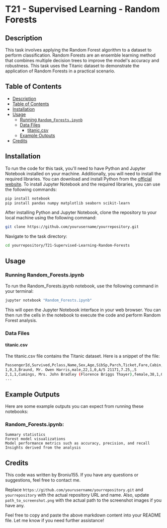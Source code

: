 # T21 - Supervised Learning - Random Forests

## Description
This task involves applying the Random Forest algorithm to a dataset to perform classification. Random Forests are an ensemble learning method that combines multiple decision trees to improve the model's accuracy and robustness. This task uses the Titanic dataset to demonstrate the application of Random Forests in a practical scenario.

## Table of Contents
- [Description](#description)
- [Table of Contents](#table-of-contents)
- [Installation](#installation)
- [Usage](#usage)
  - [Running `Random_Forests.ipynb`](#running-random_forestsipynb)
  - [Data Files](#data-files)
    - [titanic.csv](#titaniccsv)
  - [Example Outputs](#example-outputs)
- [Credits](#credits)

## Installation
To run the code for this task, you'll need to have Python and Jupyter Notebook installed on your machine. Additionally, you will need to install the required libraries. You can download and install Python from the [official website](https://www.python.org/downloads/). To install Jupyter Notebook and the required libraries, you can use the following commands:
```sh
pip install notebook
pip install pandas numpy matplotlib seaborn scikit-learn
```

After installing Python and Jupyter Notebook, clone the repository to your local machine using the following command:

```sh
git clone https://github.com/yourusername/yourrepository.git
```

Navigate to the task directory:

``` sh
cd yourrepository/T21-Supervised-Learning-Random-Forests
```

## Usage

### Running Random_Forests.ipynb
To run the Random_Forests.ipynb notebook, use the following command in your terminal:

```sh
jupyter notebook "Random_Forests.ipynb"
```
This will open the Jupyter Notebook interface in your web browser. You can then run the cells in the notebook to execute the code and perform Random Forest analysis.

### Data Files

#### titanic.csv
The titanic.csv file contains the Titanic dataset. Here is a snippet of the file:

```sh
PassengerId,Survived,Pclass,Name,Sex,Age,SibSp,Parch,Ticket,Fare,Cabin,Embarked
1,0,3,Braund, Mr. Owen Harris,male,22,1,0,A/5 21171,7.25,,S
2,1,1,Cumings, Mrs. John Bradley (Florence Briggs Thayer),female,38,1,0,PC 17599,71.2833,C85,C
...
```

## Example Outputs
Here are some example outputs you can expect from running these notebooks:

### Random_Forests.ipynb:

    Summary statistics
    Forest model visualizations
    Model performance metrics such as accuracy, precision, and recall
    Insights derived from the analysis

## Credits
This code was written by Broniu155. If you have any questions or suggestions, feel free to contact me.


Replace `https://github.com/yourusername/yourrepository.git` and `yourrepository` with the actual repository URL and name. Also, update `path_to_screenshot.png` with the actual path to the screenshot images if you have any.

Feel free to copy and paste the above markdown content into your README file. Let me know if you need further assistance!

